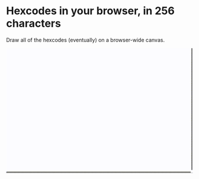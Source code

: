 # Hexcodes in your browser, in 256 characters

Draw all of the hexcodes (eventually) on a browser-wide canvas.

![Animation](./hexcodes.gif)
